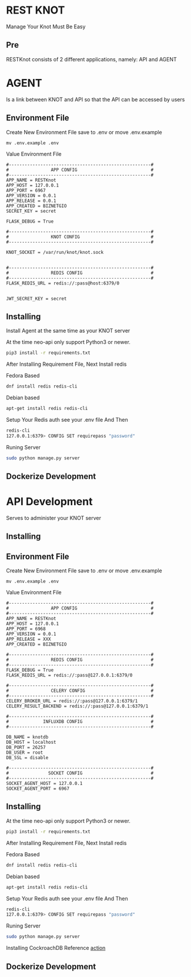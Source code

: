 # REST KNOT
Manage Your Knot Must Be Easy

## Pre
RESTKnot consists of 2 different applications, namely: API and AGENT

# AGENT
Is a link between KNOT and API so that the API can be accessed by users
## Environment File
Create New Environment File save to .env or move .env.example 
```
mv .env.example .env
```
Value Environment File
```
#------------------------------------------------------#
#                APP CONFIG                            #
#------------------------------------------------------#
APP_NAME = RESTKnot
APP_HOST = 127.0.0.1
APP_PORT = 6967
APP_VERSION = 0.0.1
APP_RELEASE = 0.0.1
APP_CREATED = BIZNETGIO
SECRET_KEY = secret

FLASK_DEBUG = True

#------------------------------------------------------#
#                KNOT CONFIG                           #
#------------------------------------------------------#

KNOT_SOCKET = /var/run/knot/knot.sock


#------------------------------------------------------#
#                REDIS CONFIG                          #
#------------------------------------------------------#
FLASK_REDIS_URL = redis://:pass@host:6379/0


JWT_SECRET_KEY = secret
```

## Installing
Install Agent at the same time as your KNOT server

At the time neo-api only support Python3 or newer.

``` bash
pip3 install -r requirements.txt
```

After Installing Requirement File, Next Install redis

Fedora Based
``` bash
dnf install redis redis-cli
```

Debian based
``` bash
apt-get install redis redis-cli
```

Setup Your Redis auth see your .env file And Then

``` bash
redis-cli
127.0.0.1:6379> CONFIG SET requirepass "password"

```

Runing Server
``` bash
sudo python manage.py server
```


## Dockerize Development


# API Development
Serves to administer your KNOT server
## Installing

## Environment File
Create New Environment File save to .env or move .env.example 
```
mv .env.example .env
```
Value Environment File
```
#------------------------------------------------------#
#                APP CONFIG                            #
#------------------------------------------------------#
APP_NAME = RESTKnot
APP_HOST = 127.0.0.1
APP_PORT = 6968
APP_VERSION = 0.0.1
APP_RELEASE = XXX
APP_CREATED = BIZNETGIO

#------------------------------------------------------#
#                REDIS CONFIG                          #
#------------------------------------------------------#
FLASK_DEBUG = True
FLASK_REDIS_URL = redis://:pass@127.0.0.1:6379/0

#------------------------------------------------------#
#                CELERY CONFIG                         #
#------------------------------------------------------#
CELERY_BROKER_URL = redis://:pass@127.0.0.1:6379/1
CELERY_RESULT_BACKEND = redis://:pass@127.0.0.1:6379/1

#------------------------------------------------------#
#             INFLUXDB CONFIG                          #
#------------------------------------------------------#

DB_NAME = knotdb
DB_HOST = localhost
DB_PORT = 26257
DB_USER = root
DB_SSL = disable

#------------------------------------------------------#
#               SOCKET CONFIG                          #
#------------------------------------------------------#
SOCKET_AGENT_HOST = 127.0.0.1
SOCKET_AGENT_PORT = 6967

```

## Installing
At the time neo-api only support Python3 or newer.

``` bash
pip3 install -r requirements.txt
```

After Installing Requirement File, Next Install redis

Fedora Based
``` bash
dnf install redis redis-cli
```

Debian based
``` bash
apt-get install redis redis-cli
```

Setup Your Redis auth see your .env file And Then

``` bash
redis-cli
127.0.0.1:6379> CONFIG SET requirepass "password"

```

Runing Server
``` bash
sudo python manage.py server
```

Installing CockroachDB Reference [action](https://www.cockroachlabs.com/docs/stable/)

## Dockerize Development